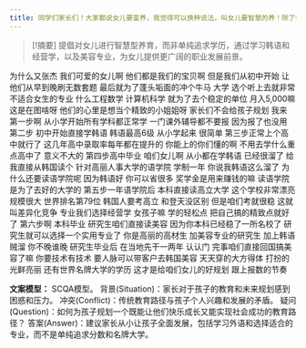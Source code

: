```yaml
---
title: 同学们家长们！大家都说女儿要富养，我觉得可以换种说法，叫女儿要智慧的养！除了卷学历，女儿们也有更好的发育方法！留学 
---
```

 > [!摘要]
提倡对女儿进行智慧型养育，而非单纯追求学历，通过学习韩语和经营学，以及美容专业，为女儿提供更广阔的职业发展前景。

为什么又张杰
我们可爱的女儿啊
他们都是我们的宝贝啊
但是我们从初中开始
让他们从早到晚刷无数套题
最后就为了蓬头垢面的冲个牛马
大学
选个听上去就非常不适合女生的专业
什么工程数学
计算机科学
就为了去个稳定的单位
月入5,000嘛
这是在图啥呀
他们的心里是想当个精致的小姐姐呀
家长们不会给孩子规划
我来
第一步啊
从小学开始所有学科都正常学
一门课外辅导都不要报
因为报了也没用
第二步
初中开始直接学韩语
韩语最高6级
从小学起来
很简单
第三步正常上个高中就行了
这几年高中录取率每年都在提升的
你能上的你们懂的啊
不用去学什么重点高中了
意义不大的
第四步高中毕业
咱们女儿啊
从小都在学韩语
已经很溜了
给我直接从韩国读个
针对高丽人事大学的语学院
学制一年
你说我韩语这么溜了
为什么还要读语学院呢
因为韩语好
你可以省很多
奖学金是用来赚钱的嘛
读语学院是为了去好的大学的
第五步一年语学院后
本科直接读高立大学
这个学校非常漂亮
规模很大
世界排名第79位
韩国人要考高立
和登天没区别
但是咱们考就很稳
这就叫差异化竞争
专业我们选择经营学
女孩子嘛
学的轻松点
把自己搞的精致点就好了
第六步啊
本科毕业
研究生咱们直接读美容
因为你本科已经稳了一所名校了
研究生就可以选择一个实用专业了
你是高丽的高材生
加美容专业的研究生
加上韩语贼溜
你不晚谁晚
研究生毕业后
在当地先干一两年
认认门
完事咱们直接回国搞美容了嘛
你要技术有技术
要人脉可以带客户去韩国美容
天天穿的大方得体
打扮的光鲜亮丽
还有世界名牌大学的学历
这才是给咱们女儿的好规划
跟上报数的节奏

**文案模型：**
SCQA模型。
背景(Situation)：家长对于孩子的教育和未来规划感到困惑和压力。
冲突(Conflict)：传统教育路径与孩子个人兴趣和发展的矛盾。
疑问(Question)：如何为孩子规划一个既能让他们快乐成长又能实现社会成功的教育路径？
答案(Answer)：建议家长从小让孩子全面发展，包括学习外语和选择适合的专业，而不是单纯追求分数和名牌大学。
